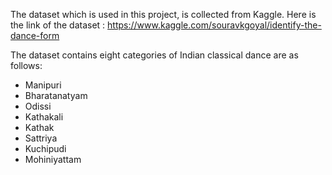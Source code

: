 The dataset which is used in this project, is collected from Kaggle. Here is the link of the dataset : https://www.kaggle.com/souravkgoyal/identify-the-dance-form

The dataset contains eight categories of Indian classical dance are as follows:
- Manipuri
- Bharatanatyam
- Odissi
- Kathakali
- Kathak
- Sattriya
- Kuchipudi
- Mohiniyattam

